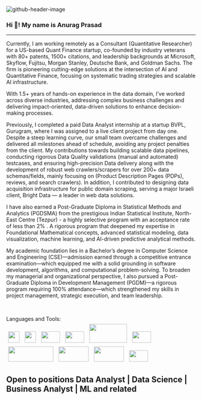 ![github-header-image](https://github.com/anuragprasad95/anuragprasad95/assets/3609255/2e306d7b-0aba-4840-816c-60408be3d15b)
### Hi 👋! My name is Anurag Prasad
<hr>
<!--p>🌱Currently, I am enthusiastically pursuing a <b>Post-Graduate Diploma in Statistical Methods and Analytics (PGDSMA) at the esteemed Indian Statistical Institute, North-East Centre (Tezpur) (ISI, NEC)</b>. My deep interest in <b>Data Science</b> has led me to embark on this journey, where I am immersing myself in the intricacies of <b>statistical analysis, data visualization, Machine Learning/AI, and predictive modeling</b>.
Having successfully completed my graduation in <b>Computer Science and Engineering (CSE)</b>, I developed a strong foundation in programming, algorithms, and problem-solving. Further enhancing my skill set, I also attained a PGDM in Development Management, which provided me with a holistic understanding of managing projects and teams effectively.
</p-->
<p>
Currently, I am working remotely as a Consultant (Quantitative Researcher) for a US-based Quant Finance startup, co-founded by industry veterans with 80+ patents, 1500+ citations, and leadership backgrounds at Microsoft, Skyflow, Fujitsu, Morgan Stanley, Deutsche Bank, and Goldman Sachs. The firm is pioneering cutting-edge solutions at the intersection of AI and Quantitative Finance, focusing on systematic trading strategies and scalable AI infrastructure.

With 1.5+ years of hands-on experience in the data domain, I’ve worked across diverse industries, addressing complex business challenges and delivering impact-oriented, data-driven solutions to enhance decision-making processes.

Previously, I completed a paid Data Analyst internship at a startup BVPL, Gurugram, where I was assigned to a live client project from day one. Despite a steep learning curve, our small team overcame challenges and delivered all milestones ahead of schedule, avoiding any project penalties from the client. My contributions towards building scalable data pipelines, conducting rigorous Data Quality validations (manual and automated) testcases, and ensuring high-precision Data delivery along with the development of robust web crawlers/scrapers for over 200+ data schemas/fields, mainly focusing on (Product Description Pages (PDPs), reviews, and search crawlers). In addition, I contributed to designing data acquisition infrastructure for public domain scraping, serving a major Israeli client, Bright Data — a leader in web data solutions.

I have also earned a Post-Graduate Diploma in Statistical Methods and Analytics (PGDSMA) from the prestigious Indian Statistical Institute, North-East Centre (Tezpur) - a highly selective program with an acceptance rate of less than 2% . A rigorous program that deepened my expertise in Foundational Mathematical concepts, advanced statistical modeling, data visualization, machine learning, and AI-driven predictive analytical methods.

My academic foundation lies in a Bachelor’s degree in Computer Science and Engineering (CSE)—admission earned through a competitive entrance examination—which equipped me with a solid grounding in software development, algorithms, and computational problem-solving. To broaden my managerial and organizational perspective, I also pursued a Post-Graduate Diploma in Development Management (PGDM)—a rigorous program requiring 100% attendance—which strengthened my skills in project management, strategic execution, and team leadership.
</p>
<br>
<p>
Languages and Tools:
<br>
<img src="https://github.com/anuragprasad95/anuragprasad95/assets/3609255/0f6ec5ea-cf91-48a0-9fe6-8de852cd0797" style="margin:5px 5px 5px 5px;width:30px;height:30px;">

<img src="https://github.com/anuragprasad95/anuragprasad95/assets/3609255/42ccabdd-1da1-4e1d-92ae-24959767f841" style="margin:5px 5px 5px 5px;width:30px;height:30px;">

<img src="https://github.com/anuragprasad95/anuragprasad95/assets/3609255/1409437c-af58-4bb3-831d-0b38a1fe4a34" style="margin:5px 5px 5px 5px;width:50px;height:30px;">


<img src="https://github.com/anuragprasad95/anuragprasad95/assets/3609255/91bc928d-0e44-4e0a-a8b3-edcfad81451b" style="margin:5px 5px 5px 5px;width:50px;height:30px;">

<img src="https://github.com/anuragprasad95/anuragprasad95/assets/3609255/58948fe2-f155-4afb-9906-fa87f0fbaad4" style="margin:5px 5px 5px 5px;width:100px;height:50px;">

<img src="https://github.com/anuragprasad95/anuragprasad95/assets/3609255/02c6720e-0c3f-4d2e-b411-3293c3ca63d1" style="margin:5px 5px 5px 5px;width:50px;height:30px;">

<img src="https://github.com/anuragprasad95/anuragprasad95/assets/3609255/3721af45-314f-46b0-94ed-63c2f90d4a45" style="margin:5px 5px 5px 5px;width:120px;height:40px;">

<img src="https://github.com/anuragprasad95/anuragprasad95/assets/3609255/ded8e160-c1d4-4354-aa07-75dcdc697f50" style="margin:5px 5px 5px 5px;width:80px;height:40px;">

<img src="https://github.com/anuragprasad95/anuragprasad95/assets/3609255/1fee97e0-35a3-4734-960a-966e910264d4" style="margin:5px 5px 5px 5px;width:80px;height:40px;">

<img src="https://github.com/anuragprasad95/anuragprasad95/assets/3609255/4c388195-b3d0-4185-8795-0110e4c2104d" style="margin:5px 5px 5px 5px;width:50px;height:30px;">

</p>
<h2>Open to positions Data Analyst | Data Science | Business Analyst | ML and related</h2>
<!--
**anuragprasad95/anuragprasad95** is a ✨ _special_ ✨ repository because its `README.md` (this file) appears on your GitHub profile.

Here are some ideas to get you started:

- 🔭 I’m currently working on ...
- 🌱 I’m currently learning ...
- 👯 I’m looking to collaborate on ...
- 🤔 I’m looking for help with ...
- 💬 Ask me about ...
- 📫 How to reach me: ...
- 😄 Pronouns: ...
- ⚡ Fun fact: ...
-->
